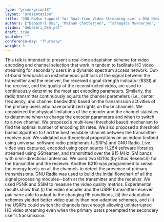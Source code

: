 ```yaml
---
type: "grcon/grcon18"
layout: "presentation"
title: "GNU Radio Support for Real-time Video Streaming over a DSA Network"
authors: ["Debashri Roy", "Mainak Chatterjee", "Tathagata Mukherjee", "Eduardo Pasiliao"]
slides: "Debashri_DSA.pdf"
draft: true
youtube: ""
conference-day: "Thursday"
weight: 8
---
```

This talk is intended to present a real-time adaptation scheme for video encoding and channel selection that work in tandem to facilitate HD video streaming for secondary users in a dynamic spectrum access network. Out-of-band feedbacks on instantaneous pathloss of the signal between the transmitter and the receiver, the received signal strength indicator (RSSI) at the receiver, and the quality of the reconstructed video, are used to continuously determine the most apt encoding parameters. Similarly, the radio transmitter continuously adjusts the channel parameters (i.e., center frequency, and channel bandwidth) based on the transmission activities of the primary users who have prioritized rights on those channels. We considered the physical limitations of the encoder and the channel statistics to determine when to change the encoder parameters and when to switch to a new channel. We proposed a multi-level threshold based mechanism to find the optimal number of encoding bit rates. We also proposed a threshold based algorithm to find the best available channel between the transmitter-receiver pair. We validated our theoretical propositions on an indoor testbed using universal software radio peripherals (USRPs) and GNU Radio. Live video was captured, encoded using open source  H.264 software libraries, streamed using GStreamer, and transmitted over the 915 MHz ISM bands with omni-directional antennas. We used two B210s (by Ettus Research) for the transmitter and the receiver. Another B210 was programmed to sense  the energy levels on all the channels to detect the presence of primary transmissions. GNU Radio was used to build the initial flowchart of all the signal processing modules--both at the transmitter and the receiver. We used PSNR and SSIM to measure the video quality metrics. Experimental results show that (i) the video encoder and the USRP transmitter-receiver pair were able to adapt to the changing RF conditions, (ii) the adaptation schemes yielded better video quality than non-adaptive schemes, and (iii) the USRPs could switch the channels fast enough allowing uninterrupted HD video streaming even when the primary users preempted the secondary user's transmission.
